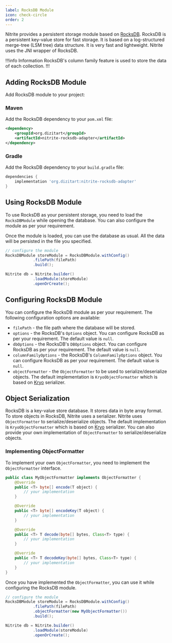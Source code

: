 ```yaml
---
label: RocksDB Module
icon: check-circle
order: 2
---
```


Nitrite provides a persistent storage module based on [RocksDB](https://rocksdb.org/). RocksDB is a persistent key-value store for fast storage. It is based on a log-structured merge-tree (LSM tree) data structure. It is very fast and lightweight. Nitrite uses the JNI wrapper of RocksDB. 

!!!info Information
RocksDB's column family feature is used to store the data of each collection.
!!!

## Adding RocksDB Module

Add RocksDB module to your project:

### Maven

Add the RocksDB dependency to your `pom.xml` file:

```xml
<dependency>
    <groupId>org.dizitart</groupId>
    <artifactId>nitrite-rocksdb-adapter</artifactId>
</dependency>
```

### Gradle

Add the RocksDB dependency to your `build.gradle` file:

```groovy
dependencies {
    implementation 'org.dizitart:nitrite-rocksdb-adapter'
}
```

## Using RocksDB Module

To use RocksDB as your persistent storage, you need to load the `RocksDBModule` while opening the database. You can also configure the module as per your requirement.

Once the module is loaded, you can use the database as usual. All the data will be persisted in the file you specified.

```java
// configure the module
RocksDBModule storeModule = RocksDBModule.withConfig()
            .filePath(filePath)
            .build();

Nitrite db = Nitrite.builder()
            .loadModule(storeModule)
            .openOrCreate();
```

## Configuring RocksDB Module

You can configure the RocksDB module as per your requirement. The following configuration options are available:

- `filePath` - the file path where the database will be stored.
- `options` - the RocksDB's `Options` object. You can configure RocksDB as per your requirement. The default value is `null`.
- `dbOptions` - the RocksDB's `DBOptions` object. You can configure RocksDB as per your requirement. The default value is `null`.
- `columnFamilyOptions` - the RocksDB's `ColumnFamilyOptions` object. You can configure RocksDB as per your requirement. The default value is `null`.
- `objectFormatter` - the `ObjectFormatter` to be used to serialize/deserialize objects. The default implementation is `KryoObjectFormatter` which is based on [Kryo](https://github.com/EsotericSoftware/kryo) serializer.

## Object Serialization

RocksDB is a key-value store database. It stores data in byte array format. To store objects in RocksDB, Nitrite uses a serializer. Nitrite uses `ObjectFormatter` to serialize/deserialize objects. The default implementation is `KryoObjectFormatter` which is based on [Kryo](https://github.com/EsotericSoftware/kryo) serializer. You can also provide your own implementation of `ObjectFormatter` to serialize/deserialize objects.

### Implementing ObjectFormatter

To implement your own `ObjectFormatter`, you need to implement the `ObjectFormatter` interface.

```java
public class MyObjectFormatter implements ObjectFormatter {
    @Override
    public <T> byte[] encode(T object) {
        // your implementation
    }

    @Override
    public <T> byte[] encodeKey(T object) {
        // your implementation
    }

    @Override
    public <T> T decode(byte[] bytes, Class<T> type) {
        // your implementation
    }

    @Override
    public <T> T decodeKey(byte[] bytes, Class<T> type) {
        // your implementation
    }
}
```

Once you have implemented the `ObjectFormatter`, you can use it while configuring the RocksDB module.

```java
// configure the module
RocksDBModule storeModule = RocksDBModule.withConfig()
            .filePath(filePath)
            .objectFormatter(new MyObjectFormatter())
            .build();

Nitrite db = Nitrite.builder()
            .loadModule(storeModule)
            .openOrCreate();
```





